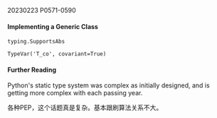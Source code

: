 
20230223    P0571-0590
#### Implementing a Generic Class

`typing.SupportsAbs`

`TypeVar('T_co', covariant=True)`

#### Further Reading

Python's static type system was complex as initially designed, and is getting more complex with each passing year.

各种PEP，这个话题真是复杂。基本跟刷算法关系不大。
